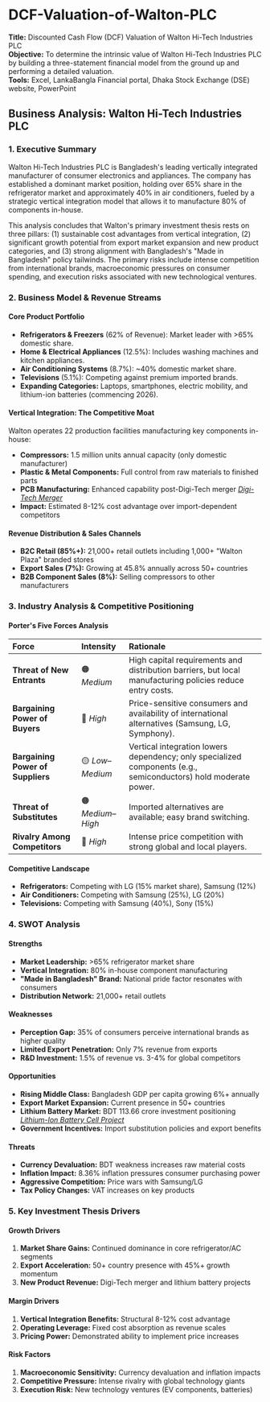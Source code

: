 # DCF-Valuation-of-Walton-PLC

**Title:** Discounted Cash Flow (DCF) Valuation of Walton Hi-Tech Industries PLC
<br>
**Objective:** To determine the intrinsic value of Walton Hi-Tech Industries PLC by building a three-statement financial model from the ground up and performing a detailed valuation.
<br>
**Tools:** Excel, LankaBangla Financial portal, Dhaka Stock Exchange (DSE) website, PowerPoint


## Business Analysis: Walton Hi-Tech Industries PLC

### 1. Executive Summary
Walton Hi-Tech Industries PLC is Bangladesh's leading vertically integrated manufacturer of consumer electronics and appliances. The company has established a dominant market position, holding over 65% share in the refrigerator market and approximately 40% in air conditioners, fueled by a strategic vertical integration model that allows it to manufacture 80% of components in-house.

This analysis concludes that Walton's primary investment thesis rests on three pillars: (1) sustainable cost advantages from vertical integration, (2) significant growth potential from export market expansion and new product categories, and (3) strong alignment with Bangladesh's "Made in Bangladesh" policy tailwinds. The primary risks include intense competition from international brands, macroeconomic pressures on consumer spending, and execution risks associated with new technological ventures.

### 2. Business Model & Revenue Streams

#### Core Product Portfolio
*   **Refrigerators & Freezers** (62% of Revenue): Market leader with >65% domestic share.
*   **Home & Electrical Appliances** (12.5%): Includes washing machines and kitchen appliances.
*   **Air Conditioning Systems** (8.7%): ~40% domestic market share.
*   **Televisions** (5.1%): Competing against premium imported brands.
*   **Expanding Categories:** Laptops, smartphones, electric mobility, and lithium-ion batteries (commencing 2026).

#### Vertical Integration: The Competitive Moat
Walton operates 22 production facilities manufacturing key components in-house:
*   **Compressors:** 1.5 million units annual capacity (only domestic manufacturer)
*   **Plastic & Metal Components:** Full control from raw materials to finished parts
*   **PCB Manufacturing:** Enhanced capability post-Digi-Tech merger [*Digi-Tech Merger*](https://www.tbsnews.net/economy/industry/walton-hi-tech-merge-digi-tech-business-expansion-cost-cutting-1229276)
*   **Impact:** Estimated 8-12% cost advantage over import-dependent competitors

#### Revenue Distribution & Sales Channels
*   **B2C Retail (85%+):** 21,000+ retail outlets including 1,000+ "Walton Plaza" branded stores
*   **Export Sales (7%):** Growing at 45.8% annually across 50+ countries
*   **B2B Component Sales (8%):** Selling compressors to other manufacturers

### 3. Industry Analysis & Competitive Positioning

#### Porter's Five Forces Analysis
| Force | Intensity | Rationale |
|:------|:-------------|:----------|
| **Threat of New Entrants** | 🟠 *Medium* | High capital requirements and distribution barriers, but local manufacturing policies reduce entry costs. |
| **Bargaining Power of Buyers** | 🔴 *High* | Price-sensitive consumers and availability of international alternatives (Samsung, LG, Symphony). |
| **Bargaining Power of Suppliers** | 🟡 *Low–Medium* | Vertical integration lowers dependency; only specialized components (e.g., semiconductors) hold moderate power. |
| **Threat of Substitutes** | 🟠 *Medium–High* | Imported alternatives are available; easy brand switching. |
| **Rivalry Among Competitors** | 🔴 *High* | Intense price competition with strong global and local players. |


#### Competitive Landscape
*   **Refrigerators:** Competing with LG (15% market share), Samsung (12%)
*   **Air Conditioners:** Competing with Samsung (25%), LG (20%)
*   **Televisions:** Competing with Samsung (40%), Sony (15%)

### 4. SWOT Analysis

#### Strengths
*   **Market Leadership:** >65% refrigerator market share
*   **Vertical Integration:** 80% in-house component manufacturing
*   **"Made in Bangladesh" Brand:** National pride factor resonates with consumers
*   **Distribution Network:** 21,000+ retail outlets

#### Weaknesses
*   **Perception Gap:** 35% of consumers perceive international brands as higher quality
*   **Limited Export Penetration:** Only 7% revenue from exports
*   **R&D Investment:** 1.5% of revenue vs. 3-4% for global competitors

#### Opportunities
*   **Rising Middle Class:** Bangladesh GDP per capita growing 6%+ annually
*   **Export Market Expansion:** Current presence in 50+ countries
*   **Lithium Battery Market:** BDT 113.66 crore investment positioning [*Lithium-Ion Battery Cell Project*](https://www.thedailystar.net/business/news/walton-invest-tk-114-crore-manufacture-lithium-ion-batteries-locally-3881691)
*   **Government Incentives:** Import substitution policies and export benefits

#### Threats
*   **Currency Devaluation:** BDT weakness increases raw material costs
*   **Inflation Impact:** 8.36% inflation pressures consumer purchasing power
*   **Aggressive Competition:** Price wars with Samsung/LG
*   **Tax Policy Changes:** VAT increases on key products

### 5. Key Investment Thesis Drivers

#### Growth Drivers
1.  **Market Share Gains:** Continued dominance in core refrigerator/AC segments
2.  **Export Acceleration:** 50+ country presence with 45%+ growth momentum
3.  **New Product Revenue:** Digi-Tech merger and lithium battery projects 

#### Margin Drivers
1.  **Vertical Integration Benefits:** Structural 8-12% cost advantage
2.  **Operating Leverage:** Fixed cost absorption as revenue scales
3.  **Pricing Power:** Demonstrated ability to implement price increases

#### Risk Factors
1.  **Macroeconomic Sensitivity:** Currency devaluation and inflation impacts
2.  **Competitive Pressure:** Intense rivalry with global technology giants
3.  **Execution Risk:** New technology ventures (EV components, batteries)
